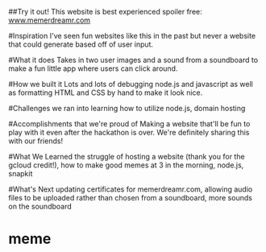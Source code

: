 ##Try it out!
This website is best experienced spoiler free: www.memerdreamr.com

#Inspiration
I've seen fun websites like this in the past but never a website that could generate based off of user input. 

#What it does
Takes in two user images and a sound from a soundboard to make a fun little app where users can click around.

#How we built it
Lots and lots of debugging node.js and javascript as well as formatting HTML and CSS by hand to make it look nice.

#Challenges we ran into
learning how to utilize node.js, domain hosting

#Accomplishments that we're proud of
Making a website that'll be fun to play with it even after the hackathon is over. We're definitely sharing this with our friends!

#What We Learned
the struggle of hosting a website (thank you for the gcloud credit!), how to make good memes at 3 in the morning, node.js, snapkit

#What's Next
updating certificates for memerdreamr.com, allowing audio files to be uploaded rather than chosen from a soundboard, more sounds on the soundboard

# meme
